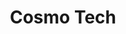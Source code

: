 ---
layout: startup_page
title: "Cosmo Tech"
id: "cosmotech.com"
permalink: "/cosmotechcosmotech.com04072025/"
website: "https://cosmotech.com/"
funding_round: "Majority Investment"
funding_amount: ""
investors: "Insight Partners, Phillip Hazen, Gerry Coulter"
about: "Cosmo Tech provides AI simulation software for enterprise decision-making. Its software helps organizations navigate complexity by evaluating numerous scenarios to find optimal solutions, improving financial performance and resilience. The platform is used in various sectors to solve challenges like supply chain resiliency."
markets: "AI, Simulation Software, Supply Chain, Finance, Forecasting, Utilities, Transport, Smart Cities, Nuclear Energy, Electricity, Crisis Management, Predictive Analytics, Complex Systems, Complexity Science, Decision Management, Augmented Intelligence, Business Analytics, B2B, Process Control, Energy, Mobility, Manufacturing, digital twins, Prescriptive Analytics, Artificial Intelligence, Resilience, AI Simulation"
hq: "Lyon, Rhone, France"
founded_year: "2010"
linkedin: "https://www.linkedin.com/company/cosmotechweb"
twitter: ""
instagram: ""
facebook: ""
crunchbase: "https://www.crunchbase.com/organization/cosmo-company?utm_source=linkedin&utm_medium=referral&utm_campaign=linkedin_companies&utm_content=profile_cta_anon&trk=funding_crunchbase"
pitchbook: "https://pitchbook.com/profiles/company/62205-58"

# SEO Optimization
meta_title: "Cosmo Tech - Majority Investment"
meta_description: "Cosmo Tech, Cosmo Tech provides AI simulation software for enterprise decision-making. Its software helps organizations navigate complexity by evaluating numerous..."
meta_keywords: "Cosmo Tech, AI, Simulation Software, Supply Chain, Finance, Forecasting, Utilities, Transport, Smart Cities, Nuclear Energy, Electricity, Crisis Management, Predictive Analytics, Complex Systems, Complexity Science, Decision Management, Augmented Intelligence, Business Analytics, B2B, Process Control, Energy, Mobility, Manufacturing, digital twins, Prescriptive Analytics, Artificial Intelligence, Resilience, AI Simulation, Majority Investment funding"
canonical_url: "https://pkprojectstartups.github.io/projectstartups.com/cosmotechcosmotech.com04072025/"
---
